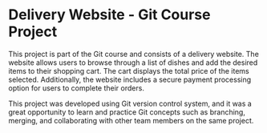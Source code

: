 # Delivery Website - Git Course Project
This project is part of the Git course and consists of a delivery website. The website allows users to browse through a list of dishes and add the desired items to their shopping cart. The cart displays the total price of the items selected. Additionally, the website includes a secure payment processing option for users to complete their orders.

This project was developed using Git version control system, and it was a great opportunity to learn and practice Git concepts such as branching, merging, and collaborating with other team members on the same project.
